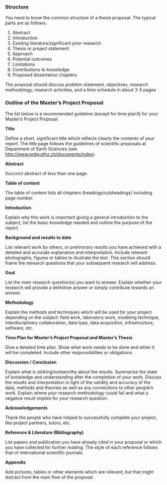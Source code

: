 ### Structure

You need to know the common structure of a thesis proposal. The typical parts are as follows:

1. Abstract
2. Introduction
3. Existing literature/significant prior research
4. Thesis or project statement
5. Approach
6. Potential outcomes
7. Limitations
8. Contributions to knowledge
9. Proposed dissertation chapters



The proposal should discuss problem statement, objectives, research methodology, research activities, and a time schedule in about 3-5 pages



### Outline of the Master’s Project Proposal

The list below is a recommended guideline (except for time plan3) for your Master’s Project Proposal. 

**Title** 

Define a short, significant title which reflects clearly the contents of your report. The title page follows the guidelines of scientific proposals at Department of Earth Sciences (see http://www.erdw.ethz.ch/documents/index). 

**Abstract** 

Succinct abstract of less than one page. 

**Table of content** 

The table of content lists all chapters (headings/subheadings) including page number. 

**Introduction** 

Explain why this work is important giving a general introduction to the subject, list the basic knowledge needed and outline the purpose of the report. 

**Background and results to date** 

List relevant work by others, or preliminary results you have achieved with a detailed and accurate explanation and interpretation. Include relevant photographs, figures or tables to illustrate the text. This section should frame the research questions that your subsequent research will address. 

**Goal** 

List the main research question(s) you want to answer. Explain whether your research will provide a definitive answer or simply contribute towards an answer. 

**Methodology** 

Explain the methods and techniques which will be used for your project depending on the subject: field work, laboratory work, modeling technique, interdisciplinary collaboration, data type, data acquisition, infrastructure, software, etc. 

**Time Plan for Master’s Project Proposal and Master’s Thesis** 

Give a detailed time plan. Show what work needs to be done and when it will be completed. Include other responsibilities or obligations. 

**Discussion / Conclusion** 

Explain what is striking/noteworthy about the results. Summarize the state of knowledge and understanding after the completion of your work. Discuss the results and interpretation in light of the validity and accuracy of the data, methods and theories as well as any connections to other people’s work. Explain where your research methodology could fail and what a negative result implies for your research question. 

**Acknowledgements** 

Thank the people who have helped to successfully complete your project, like project partners, tutors, etc. 

**Reference & Literature (Bibliography)** 

List papers and publication you have already cited in your proposal or which you have collected for further reading. The style of each reference follows that of international scientific journals. 

**Appendix** 

Add pictures, tables or other elements which are relevant, but that might distract from the main flow of the proposal. 